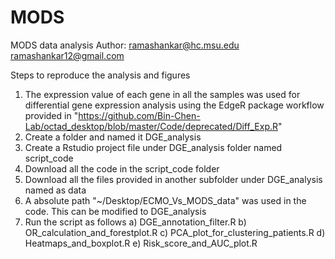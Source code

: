 # MODS
MODS data analysis
Author: ramashankar@hc.msu.edu ramashankar12@gmail.com

Steps to reproduce the analysis and figures

1. The expression value of each gene in all the samples was used for differential gene expression analysis using the 
   EdgeR package workflow provided in "https://github.com/Bin-Chen-Lab/octad_desktop/blob/master/Code/deprecated/Diff_Exp.R"
2. Create a folder and named it DGE_analysis
3. Create a Rstudio project file under DGE_analysis folder named script_code
4. Download all the code in the script_code folder
5. Download all the files provided in another subfolder under DGE_analysis named as data
6. A absolute path "~/Desktop/ECMO_Vs_MODS_data" was used in the code. This can be modified to DGE_analysis
7. Run the script as follows
	a) DGE_annotation_filter.R
	b) OR_calculation_and_forestplot.R
	c) PCA_plot_for_clustering_patients.R
	d) Heatmaps_and_boxplot.R
	e) Risk_score_and_AUC_plot.R
